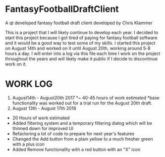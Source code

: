 # FantasyFootballDraftClient
A qt developed fantasy football draft client developed by Chris Klammer

This is a project that I will likely continue to develop each year. I decided to start this project because I got tired of paying for fantasy football software and it would be a good way to test some of my skills. I started this project on August 14th and worked on it until August 20th, working around 5-8 hours a day. I will enter into a log via this file each time I work on the project throughout the years and will likely make it public if I decide to discontinue work on it.

# WORK LOG
1. August14th - August20th 2017 
*~ 40-45 hours of work estimated
*base functionality was worked out for a trial run for the August 20th draft.
2. August 13th - August 17th 2018
* 20 Hours of work estimated
* Added filtering system and a temporary filtering dialog which will be thinned down for improved UI
* Refactoring a lot of code to prepare for next year's features
* Changed the Add button from a plain yellow to a much fresher green with a plus icon
* Added Remove functionality with a red button with an "X" icon

